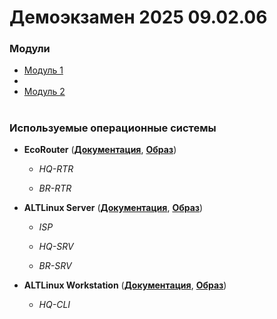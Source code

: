 # Демоэкзамен 2025 09.02.06

### Модули
- [Модуль 1](https://github.com/Vafla1/Demo2025A/tree/main/module%E2%84%961)
- 
- [Модуль 2](https://github.com/Vafla1/Demo2025A/tree/main/module%E2%84%962)
#

### Используемые операционные системы

- **EcoRouter** (**[Документация](https://docs.rdpin.ru/EcoRouter-UserGuide.pdf)**, **[Образ](https://disk.yandex.ru/d/_0GFwvAGVm4Iow)**)
   - *HQ-RTR*
   
   - *BR-RTR*

- **ALTLinux Server** (**[Документация](https://docs.altlinux.org/ru-RU/alt-server/10.1/html/alt-server/index.html)**, **[Образ](https://www.basealt.ru/alt-server/download)**)
   - *ISP*
   
   - *HQ-SRV*
   
   - *BR-SRV*

- **ALTLinux Workstation** (**[Документация](https://docs.altlinux.org/ru-RU/alt-workstation/10.1/html/alt-workstation/index.html)**, **[Образ](https://www.basealt.ru/alt-workstation/download)**)
   - *HQ-CLI*

#
